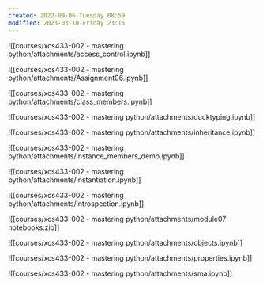 ```yaml
---
created: 2022-09-06-Tuesday 08:59
modified: 2023-03-10-Friday 23:15
---
```


![[courses/xcs433-002 - mastering python/attachments/access_control.ipynb]]

![[courses/xcs433-002 - mastering python/attachments/Assignment06.ipynb]]

![[courses/xcs433-002 - mastering python/attachments/class_members.ipynb]]

![[courses/xcs433-002 - mastering python/attachments/ducktyping.ipynb]]

![[courses/xcs433-002 - mastering python/attachments/inheritance.ipynb]]

![[courses/xcs433-002 - mastering python/attachments/instance_members_demo.ipynb]]

![[courses/xcs433-002 - mastering python/attachments/instantiation.ipynb]]

![[courses/xcs433-002 - mastering python/attachments/introspection.ipynb]]

![[courses/xcs433-002 - mastering python/attachments/module07-notebooks.zip]]

![[courses/xcs433-002 - mastering python/attachments/objects.ipynb]]

![[courses/xcs433-002 - mastering python/attachments/properties.ipynb]]

![[courses/xcs433-002 - mastering python/attachments/sma.ipynb]]
